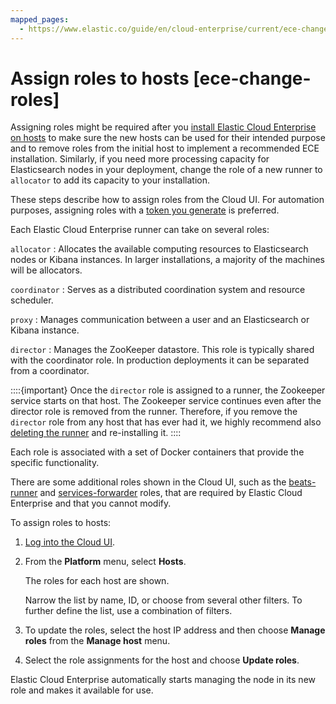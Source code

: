 ```yaml
---
mapped_pages:
  - https://www.elastic.co/guide/en/cloud-enterprise/current/ece-change-roles.html
---
```


# Assign roles to hosts [ece-change-roles]

Assigning roles might be required after you [install Elastic Cloud Enterprise on hosts](install.md) to make sure the new hosts can be used for their intended purpose and to remove roles from the initial host to implement a recommended ECE installation. Similarly, if you need more processing capacity for Elasticsearch nodes in your deployment, change the role of a new runner to `allocator` to add its capacity to your installation.

These steps describe how to assign roles from the Cloud UI. For automation purposes, assigning roles with a [token you generate](generate-roles-tokens.md) is preferred.

Each Elastic Cloud Enterprise runner can take on several roles:

`allocator`
:   Allocates the available computing resources to Elasticsearch nodes or Kibana instances. In larger installations, a majority of the machines will be allocators.

`coordinator`
:   Serves as a distributed coordination system and resource scheduler.

`proxy`
:   Manages communication between a user and an Elasticsearch or Kibana instance.

`director`
:   Manages the ZooKeeper datastore. This role is typically shared with the coordinator role. In production deployments it can be separated from a coordinator.

::::{important} 
Once the `director` role is assigned to a runner, the Zookeeper service starts on that host. The Zookeeper service continues even after the  director role is removed from the runner. Therefore, if you remove the `director` role from any host that has ever had it, we highly recommend also [deleting the runner](../../maintenance/ece/delete-ece-hosts.md) and re-installing it.
::::


Each role is associated with a set of Docker containers that provide the specific functionality.

There are some additional roles shown in the Cloud UI, such as the [beats-runner](https://www.elastic.co/guide/en/elastic-stack-glossary/current/terms.html#glossary-beats-runner) and [services-forwarder](https://www.elastic.co/guide/en/elastic-stack-glossary/current/terms.html#glossary-services-forwarder) roles, that are required by Elastic Cloud Enterprise and that you cannot modify.

To assign roles to hosts:

1. [Log into the Cloud UI](log-into-cloud-ui.md).
2. From the **Platform** menu, select **Hosts**.

    The roles for each host are shown.

    Narrow the list by name, ID, or choose from several other filters. To further define the list, use a combination of filters.

3. To update the roles, select the host IP address and then choose **Manage roles** from the **Manage host** menu.
4. Select the role assignments for the host and choose **Update roles**.

Elastic Cloud Enterprise automatically starts managing the node in its new role and makes it available for use.

